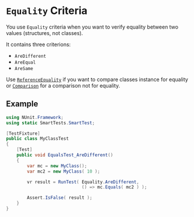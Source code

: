 # `Equality` Criteria

You use `Equality` criteria when you want to verify equality between two values (structures, not classes).

It contains three criterions:

* `AreDifferent`
* `AreEqual`
* `AreSame`

Use [`ReferenceEquality`](ReferenceEquality.md) if you want to compare classes instance for equality or [`Comparison`](Comparison.md) for a comparison not for equality.

## Example

```C#
using NUnit.Framework;
using static SmartTests.SmartTest;

[TestFixture]
public class MyClassTest
{
    [Test]
    public void EqualsTest_AreDifferent()
    {
        var mc = new MyClass();
        var mc2 = new MyClass( 10 );

        vr result = RunTest( Equality.AreDifferent,
                             () => mc.Equals( mc2 ) );

        Assert.IsFalse( result );
    }
}
```
